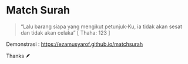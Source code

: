 # Match Surah

> “Lalu barang siapa yang mengikut petunjuk-Ku, ia tidak akan sesat dan tidak akan celaka” [ Thaha: 123 ]

Demonstrasi : https://ezamusyarof.github.io/matchsurah


Thanks  :feather:
